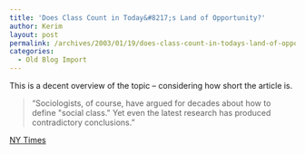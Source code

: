 ```yaml
---
title: 'Does Class Count in Today&#8217;s Land of Opportunity?'
author: Kerim
layout: post
permalink: /archives/2003/01/19/does-class-count-in-todays-land-of-opportunity/
categories:
  - Old Blog Import
---
```

This is a decent overview of the topic &#8211; considering how short the article is.


>   &#8220;Sociologists, of course, have argued for decades about how to define "social class." Yet even the latest research has produced contradictory conclusions.&#8221;


<a href="http://www.nytimes.com/2003/01/18/arts/18CLAS.html?pagewanted=all&position=top" onclick="_gaq.push(['_trackEvent', 'outbound-article', 'http://www.nytimes.com/2003/01/18/arts/18CLAS.html?pagewanted=all&position=top', 'NY Times']);" >NY Times</a>

